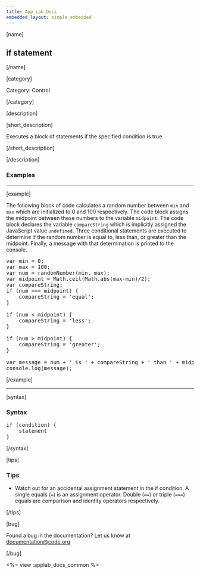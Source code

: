 ```yaml
---
title: App Lab Docs
embedded_layout: simple_embedded
---
```


[name]

## if statement

[/name]

[category]

Category: Control

[/category]

[description]

[short_description]

Executes a block of statements if the specified condition is true.

[/short_description]

[/description]

### Examples
____________________________________________________

[example]

The following block of code calculates a random number between `min` and `max` which are initialized to 0 and 100 respectively. The code block assigns the midpoint between these numbers to the variable `midpoint`.
The code block declares the variable `compareString` which is implicitly assigned the JavaScript value `undefined`.
Three conditional statements are executed to determine if the random number is equal to, less than, or greater than the midpoint. Finally, a message with that determination is printed to the console.

<pre>
var min = 0;
var max = 100;
var num = randomNumber(min, max);
var midpoint = Math.ceil(Math.abs(max-min)/2);
var compareString;
if (num === midpoint) {
    compareString = 'equal';
}

if (num < midpoint) {
    compareString = 'less';
}

if (num > midpoint) {
    compareString = 'greater';
}

var message = num + ' is ' + compareString + ' than ' + midpoint;
console.log(message);
</pre>

[/example]
____________________________________________________

[syntax]

### Syntax
<pre>
if (condition) {
    statement
}
</pre>

[/syntax]

[tips]

### Tips
- Watch out for an accidental assignment statement in the if condition. A single equals (`=`) is an assignment operator.
Double (`==`) or triple (`===`) equals are comparison and identity operators respectively.

[/tips]

[bug]

Found a bug in the documentation? Let us know at documentation@code.org

[/bug]

<%= view :applab_docs_common %>
